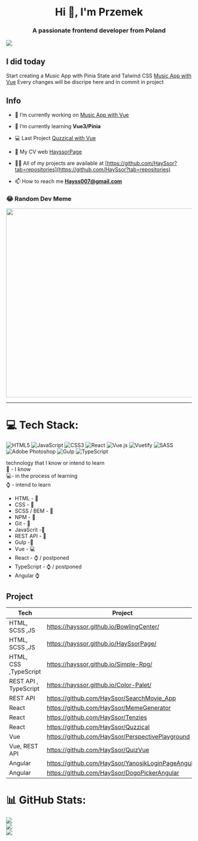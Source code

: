 
<h1 align="center">Hi 👋, I'm Przemek</h1>
<h3 align="center">A passionate frontend developer from Poland</h3>

[![](https://visitcount.itsvg.in/api?id=Hayssor&icon=0&color=8)](https://visitcount.itsvg.in)

## I did today

Start creating a Music App with Pinia State and Talwind CSS 
[Music App with Vue](https://github.com/HaySsor/MusicAppVue)
Every changes will be discripe here and in commit in project 
##

## Info

- 🔭 I’m currently working on [Music App with Vue](https://github.com/HaySsor/MusicAppVue)

- 🌱 I’m currently learning **Vue3/Pinia**

- 💻 Last Project [Quzzical with Vue](https://github.com/HaySsor/QuizVue)

- 📄 My CV web [HayssorPage](https://github.com/HaySsor/HaySsorPage)

- 👨‍💻 All of my projects are available at [https://github.com/HaySsor?tab=repositories](https://github.com/HaySsor?tab=repositories)

- 📫 How to reach me **Hayss007@gmail.com**


### 😂 Random Dev Meme
<img src="https://random-memer.herokuapp.com/" width="512px"/>

---

# 💻 Tech Stack:
![HTML5](https://img.shields.io/badge/html5-%23E34F26.svg?style=for-the-badge&logo=html5&logoColor=white) ![JavaScript](https://img.shields.io/badge/javascript-%23323330.svg?style=for-the-badge&logo=javascript&logoColor=%23F7DF1E) ![CSS3](https://img.shields.io/badge/css3-%231572B6.svg?style=for-the-badge&logo=css3&logoColor=white) ![React](https://img.shields.io/badge/react-%2320232a.svg?style=for-the-badge&logo=react&logoColor=%2361DAFB) ![Vue.js](https://img.shields.io/badge/vuejs-%2335495e.svg?style=for-the-badge&logo=vuedotjs&logoColor=%234FC08D) ![Vuetify](https://img.shields.io/badge/Vuetify-1867C0?style=for-the-badge&logo=vuetify&logoColor=AEDDFF) ![SASS](https://img.shields.io/badge/SASS-hotpink.svg?style=for-the-badge&logo=SASS&logoColor=white) ![Adobe Photoshop](https://img.shields.io/badge/adobephotoshop-%2331A8FF.svg?style=for-the-badge&logo=adobephotoshop&logoColor=white) ![Gulp](https://img.shields.io/badge/GULP-%23CF4647.svg?style=for-the-badge&logo=gulp&logoColor=white) ![TypeScript](https://img.shields.io/badge/typescript-%23007ACC.svg?style=for-the-badge&logo=typescript&logoColor=white)

technology that I know or intend to learn 
<br>
🧠 - I know 
<br>
💻- in the process of learning 
<br>
⌚ - intend to learn 

- HTML - 🧠
- CSS - 🧠
- SCSS / BEM - 🧠
- NPM - 🧠
- Git - 🧠
- JavaScrit -🧠
- REST API - 🧠
- Gulp -🧠
- Vue - 💻
- React - ⌚ / postponed
- TypeScript - ⌚ / postponed
- Angular ⌚

## Project
| Tech | Project |
| ----- | ------ |
| HTML, SCSS ,JS | https://hayssor.github.io/BowlingCenter/ |
| HTML, SCSS ,JS | https://hayssor.github.io/HaySsorPage/|
| HTML, CSS ,TypeScript |  https://hayssor.github.io/Simple-Rpg/|
| REST API , TypeScript | https://hayssor.github.io/Color-Palet/ |
| REST API | https://github.com/HaySsor/SearchMovie_App |
| React | https://github.com/HaySsor/MemeGenerator|
| React | https://github.com/HaySsor/Tenzies|
| React | https://github.com/HaySsor/Quzzical|
| Vue | https://github.com/HaySsor/PerspectivePlayground|
| Vue, REST API  | https://github.com/HaySsor/QuizVue|
| Angular | https://github.com/HaySsor/YanosikLoginPageAngular|
| Angular | https://github.com/HaySsor/DogoPickerAngular|
# 📊 GitHub Stats:
![](https://github-readme-stats.vercel.app/api?username=Hayssor&theme=vue&hide_border=false&include_all_commits=false&count_private=false)<br/>
![](https://github-readme-streak-stats.herokuapp.com/?user=Hayssor&theme=vue&hide_border=false)<br/>
![](https://github-readme-stats.vercel.app/api/top-langs/?username=Hayssor&theme=vue&hide_border=false&include_all_commits=true&count_private=false&layout=compact)




<!-- Proudly created with GPRM ( https://gprm.itsvg.in ) -->


